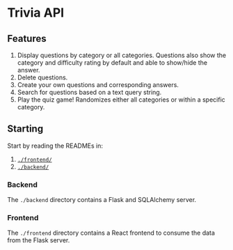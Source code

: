 # Trivia API

## Features

1) Display questions by category or all categories. Questions also show the category and difficulty rating by default and able to show/hide the answer.
2) Delete questions.
3) Create your own questions and corresponding answers.
4) Search for questions based on a text query string.
5) Play the quiz game! Randomizes either all categories or within a specific category. 

## Starting

Start by reading the READMEs in:

1. [`./frontend/`](./frontend/README.md)
2. [`./backend/`](./backend/README.md)

### Backend

The `./backend` directory contains a Flask and SQLAlchemy server.

### Frontend

The `./frontend` directory contains a React frontend to consume the data from the Flask server.
